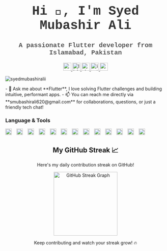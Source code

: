 <h1 align="center" style="font-family: 'Courier New', monospace; font-size: 40px; color: #333;">Hi 👋, I'm Syed Mubashir Ali</h1>
<h3 align="center" style="font-family: 'Courier New', monospace; font-size: 20px; color: #555;">A passionate Flutter developer from Islamabad, Pakistan</h3>

<div align="center">
  <!-- Gmail Icon and Link -->
  <a href="mailto:smubashirali620@gmail.com" target="_blank">
    <img src="https://img.shields.io/static/v1?message=Gmail&logo=gmail&label=&color=D14836&logoColor=white&labelColor=&style=for-the-badge" height="25" alt="gmail logo" />
  </a>
  
  <!-- LinkedIn Icon and Link -->
  <a href="www.linkedin.com/in/syed-mubashir-ali-796122177" target="_blank">
    <img src="https://img.shields.io/static/v1?message=LinkedIn&logo=linkedin&label=&color=0077B5&logoColor=white&labelColor=&style=for-the-badge" height="25" alt="linkedin logo" />
  </a>

  <!-- StackOverflow Icon and Link -->
  <a href="https://stackoverflow.com/users/21134388/syed-mubashir-ali" target="_blank">
    <img src="https://img.shields.io/static/v1?message=Stackoverflow&logo=stackoverflow&label=&color=FE7A16&logoColor=white&labelColor=&style=for-the-badge" height="25" alt="stackoverflow logo" />
  </a>
  
  <!-- Instagram Icon and Link -->
  <a href="https://www.instagram.com/syedmubashiralii?igsh=MWUxN3ZhYnAyM3hq" target="_blank">
    <img src="https://img.shields.io/static/v1?message=Instagram&logo=instagram&label=&color=E4405F&logoColor=white&labelColor=&style=for-the-badge" height="25" alt="instagram logo" />
  </a>

  <a href="https://syed-mubashir-ali-portfolio.vercel.app/" target="_blank">
  <img src="https://img.shields.io/static/v1?message=Portfolio&logo=google-chrome&label=&color=0e75b6&logoColor=white&labelColor=&style=for-the-badge" height="25" alt="portfolio link" />
</a>
</div>

<!-- Profile Views Counter -->
<p align="left">
  <img src="https://komarev.com/ghpvc/?username=syedmubashiralii&label=Profile%20views&color=0e75b6&style=flat" alt="syedmubashiralii" />
</p>

<!-- Short Description -->
<p align="left">
  - 💬 Ask me about **Flutter**, I love solving Flutter challenges and building intuitive, performant apps.  
  - 📫 You can reach me directly via **smubashirali620@gmail.com** for collaborations, questions, or just a friendly tech chat!
</p>

### Language & Tools

<div align="left">
  <!-- Flutter Badge -->
  <img src="https://img.shields.io/badge/Flutter-02569B?logo=flutter&logoColor=white&style=for-the-badge" height="20" alt="flutter logo" />
  <img width="7" />
  
  <!-- Dart Badge -->
  <img src="https://img.shields.io/badge/Dart-0175C2?logo=dart&logoColor=white&style=for-the-badge" height="20" alt="dart logo" />
  <img width="7" />
  
  <!-- .NET Badge -->
  <img src="https://img.shields.io/badge/.NET-512BD4?logo=.net&logoColor=white&style=for-the-badge" height="20" alt=".net logo" />
  <img width="7" />
  
  <!-- React Badge -->
  <img src="https://img.shields.io/badge/React-61DAFB?logo=react&logoColor=black&style=for-the-badge" height="20" alt="react logo" />
  <img width="7" />
  
  <!-- Android Badge -->
  <img src="https://img.shields.io/badge/Android-3DDC84?logo=android&logoColor=white&style=for-the-badge" height="20" alt="android logo" />
  <img width="7" />
  
  <!-- PHP Badge -->
  <img src="https://img.shields.io/badge/PHP-777BB4?logo=php&logoColor=black&style=for-the-badge" height="20" alt="php logo" />
  <img width="7" />
  
  <!-- MySQL Badge -->
  <img src="https://img.shields.io/badge/MySQL-4479A1?logo=mysql&logoColor=white&style=for-the-badge" height="20" alt="mysql logo" />
  <img width="7" />
  
  <!-- Flutter Web Badge -->
  <img src="https://img.shields.io/badge/Flutter_Web-02569B?logo=flutter&logoColor=white&style=for-the-badge" height="20" alt="flutter web logo" />
  <img width="7" />
  
  <!-- Jira Badge -->
  <img src="https://img.shields.io/badge/Jira-0052CC?logo=jira&logoColor=white&style=for-the-badge" height="20" alt="jira logo" />
  <img width="7" />
  
  <!-- Postman Badge -->
  <img src="https://img.shields.io/badge/Postman-FF6C37?logo=postman&logoColor=black&style=for-the-badge" height="20" alt="postman logo" />
  <img width="7" />
  
  <!-- Firebase Badge -->
  <img src="https://img.shields.io/badge/Firebase-FFCA28?logo=firebase&logoColor=black&style=for-the-badge" height="20" alt="firebase logo" />
  <img width="7" />
  
  <!-- Slack Badge -->
  <img src="https://img.shields.io/badge/Slack-4A154B?logo=slack&logoColor=white&style=for-the-badge" height="20" alt="slack logo" />
  <img width="7" />
  
  <!-- iOS Dev Badge -->
  <img src="https://img.shields.io/badge/IOS-000000?logo=apple&logoColor=white&style=for-the-badge" height="20" alt="ios dev logo" />
</div>


<div align="center">
  <h2>My GitHub Streak 📈</h2>
  <p>Here's my daily contribution streak on GitHub!</p>
  <img src="https://streak-stats.demolab.com?user=syedmubashiralii&locale=en&mode=daily&theme=dracula&hide_border=false&border_radius=5" alt="GitHub Streak Graph" height="200" />
  <p>Keep contributing and watch your streak grow! 🔥</p>
</div>



